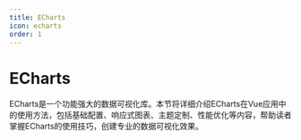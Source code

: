 ```yaml
---
title: ECharts
icon: echarts
order: 1
---
```


# ECharts

ECharts是一个功能强大的数据可视化库。本节将详细介绍ECharts在Vue应用中的使用方法，包括基础配置、响应式图表、主题定制、性能优化等内容，帮助读者掌握ECharts的使用技巧，创建专业的数据可视化效果。

